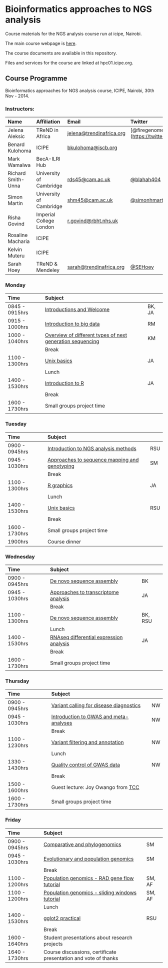 Bioinformatics approaches to NGS analysis
==================

Course materials for the NGS analysis course run at icipe, Nairobi.

The main course webpage is [here](http://41.57.109.242/zoonotic/Sites/bioinfo/index.html).

The course documents are available in this repository.

Files and services for the course are linked at hpc01.icipe.org.

## Course Programme

Bioinformatics approaches for NGS  analysis course, ICIPE, Nairobi, 30th Nov -  2014.

### Instructors:

| Name               | Affiliation             | Email                    | Twitter                                           |
|:-------------------|:------------------------|:-------------------------|:--------------------------------------------------|
| Jelena Aleksic     | TReND in Africa         | jelena@trendinafrica.org | [@firegenome](https://twitter.com/firegenome/     |
| Benard Kulohoma    | ICIPE                   | bkulohoma@iscb.org       |                                                   |
| Mark Wamalwa       | BecA-ILRI Hub           |                          |                                                   |
| Richard Smith-Unna | University of Cambridge | rds45@cam.ac.uk          | [@blahah404](http://twitter.com/blahah404)        |
| Simon Martin       | University of Cambridge | shm45@cam.ac.uk          | [@simonhmartin](https://twitter.com/simonhmartin) |
| Risha Govind       | Imperial College London | r.govind@rbht.nhs.uk     |                                                   |
| Rosaline Macharia  | ICIPE                   |                          |                                                   |
| Kelvin Muteru      | ICIPE                   |                          |                                                   |
| Sarah Hoey         | TReND & Mendeley        | sarah@trendinafrica.org  | [@SEHoey](https://twitter.com/SEHoey/)            |

### Monday

| Time           | Subject                                                                                                                                                    |        |
|:---------------|:-----------------------------------------------------------------------------------------------------------------------------------------------------------|:-------|
| 0845 - 0915hrs | [Introductions and Welcome](https://github.com/jelena121/NGS_analysis_icipe/raw/master/day%201/Welcome_note_ICIPE_NGS_course.ppt)                          | BK, JA |
| 0915 - 1000hrs | [Introduction to big data](https://github.com/jelena121/NGS_analysis_icipe/raw/master/day%201/intro_to_big_data_3o_Nov.pdf)                                | RM     |
| 1000 - 1040hrs | [Overview of different types of next generation sequencing](https://github.com/jelena121/NGS_analysis_icipe/raw/master/day%201/NGS_Kelvin_26_11_2015.pptx) | KM     |
|                | Break                                                                                                                                                      |        |
| 1100 - 1300hrs | [Unix basics]()                                                                                                                                            | JA     |
|                | Lunch                                                                                                                                                      |        |
| 1400 - 1530hrs | [Introduction to R](https://github.com/jelena121/NGS_analysis_icipe/raw/master/day%201/R%20introduction%20-%20Jelena%20Aleksic.pdf)                        | JA     |
|                | Break                                                                                                                                                      |        |
| 1600 - 1730hrs | Small groups project time                                                                                                                                  |        |


### Tuesday

| Time           | Subject                                                                                                                                                                    |     |
|:---------------|:---------------------------------------------------------------------------------------------------------------------------------------------------------------------------|:----|
| 0900 - 0945hrs | [Introduction to NGS analysis methods](https://github.com/jelena121/NGS_analysis_icipe/blob/master/day%202/Intro%20to%20NGS%20analysis%20-%20Richard%20Smith.pdf?raw=true) | RSU |
| 0945 - 1030hrs | [Approaches to sequence mapping and genotyping](https://github.com/jelena121/NGS_analysis_icipe/blob/master/day%202/Mapping_and_Genotyping_Approaches.pdf?raw=true)        | SM  |
|                | Break                                                                                                                                                                      |     |
| 1100 - 1300hrs | [R graphics](https://github.com/jelena121/NGS_analysis_icipe/blob/master/day%202/R%20graphics%20-%20Jelena%20Aleksic.pdf?raw=true)                                         | JA  |
|                | Lunch                                                                                                                                                                      |     |
| 1400 - 1530hrs | [Unix basics](https://github.com/jelena121/NGS_analysis_icipe/blob/master/day%202/unix_primer.pdf?raw=true)                                                                | RSU |
|                | Break                                                                                                                                                                      |     |
| 1600 - 1730hrs | Small groups project time                                                                                                                                                  |     |
| 1900hrs        | Course dinner                                                                                                                                                              |     |


### Wednesday

| Time           | Subject                                                                                                                                                                  |         |
|:---------------|:-------------------------------------------------------------------------------------------------------------------------------------------------------------------------|:--------|
| 0900 - 0945hrs | [De novo sequence assembly](https://github.com/jelena121/NGS_analysis_icipe/blob/master/day%203/Assembly%20-%20Benard%20Kulohoma.pdf?raw=true)                           | BK      |
| 0945 - 1030hrs | [Approaches to transcriptome analysis](https://github.com/jelena121/NGS_analysis_icipe/blob/master/day%203/Transcriptome%20analysis%20-%20Jelena%20Aleksic.pdf?raw=true) | JA      |
|                | Break                                                                                                                                                                    |         |
| 1100 - 1300hrs | [De novo sequence assembly](https://github.com/jelena121/NGS_analysis_icipe/blob/master/day%203/Assembly%20practica%20-%20Benard%20Kulohoma.pdf?raw=true)                | BK, RSU |
|                | Lunch                                                                                                                                                                    |         |
| 1400 - 1530hrs | [RNAseq differential expression analysis](https://github.com/jelena121/NGS_analysis_icipe/tree/master/day%203/RNAseq_practical)                                          | JA      |
|                | Break                                                                                                                                                                    |         |
| 1600 - 1730hrs | Small groups project time                                                                                                                                                |         |


### Thursday

| Time           | Subject                                                                                                                                                                             |    |
|:---------------|:------------------------------------------------------------------------------------------------------------------------------------------------------------------------------------|:---|
| 0900 - 0945hrs | [Variant calling for disease diagnostics](https://github.com/jelena121/NGS_analysis_icipe/blob/master/day%204/Variant%20Calling%20-%20Nicola%20Whiffin.pdf?raw=true)                | NW |
| 0945 - 1030hrs | [Introduction to GWAS and meta-analyses](https://github.com/jelena121/NGS_analysis_icipe/blob/master/day%204/GWAS%2C%20meta-analysis%20and%20imputation%20-%20Nicola%20Whiffin.pdf) | NW |
|                | Break                                                                                                                                                                               |    |
| 1100 - 1230hrs | [Variant filtering and annotation](https://github.com/jelena121/NGS_analysis_icipe/tree/master/day%204/FilteringAnnotationPractical)                                                | NW |
|                | Lunch                                                                                                                                                                               |    |
| 1330 - 1430hrs | [Quality control of GWAS data](https://github.com/jelena121/NGS_analysis_icipe/tree/master/day%204/GWASPractical)                                                                   | NW |
|                | Break                                                                                                                                                                               |    |
| 1500 - 1600hrs | Guest lecture: Joy Owango from [TCC](http://www.tcc-africa.org/tcc/)                                                                                                                |    |
| 1600 - 1730hrs | Small groups project time                                                                                                                                                           |    |

### Friday

| Time           | Subject                                                                                                                                                        |        |
|:---------------|:---------------------------------------------------------------------------------------------------------------------------------------------------------------|:-------|
| 0900 - 0945hrs | [Comparative and phylogenomics](https://github.com/jelena121/NGS_analysis_icipe/blob/master/day%205/Comparative_and_Phylogenomics.pdf?raw=true)                | SM     |
| 0945 - 1030hrs | [Evolutionary and population genomics](https://github.com/jelena121/NGS_analysis_icipe/blob/master/day%205/Population_Genomics.pdf?raw=true)                   | SM     |
|                | Break                                                                                                                                                          |        |
| 1100 - 1200hrs | [Population genomics - RAD gene flow tutorial](https://github.com/jelena121/NGS_analysis_icipe/blob/master/day%205/RAD_gene_flow_tutorial.tar.gz?raw=true)     | SM, AF |
| 1100 - 1200hrs | [Population genomics - sliding windows tutorial](https://github.com/jelena121/NGS_analysis_icipe/blob/master/day%205/sliding_windows_tutorial.tar.gz?raw=true) | SM, AF |
|                | Lunch                                                                                                                                                          |        |
| 1400 - 1530hrs | [gglot2 practical](http://www.ling.upenn.edu/~joseff/avml2012/)                                                                                                | RSU    |
|                | Break                                                                                                                                                          |        |
| 1600 - 1640hrs | Student presentations about research projects                                                                                                                  |        |
| 1640 - 1730hrs | Course discussions, certificate presentation and vote of thanks                                                                                                |        |
